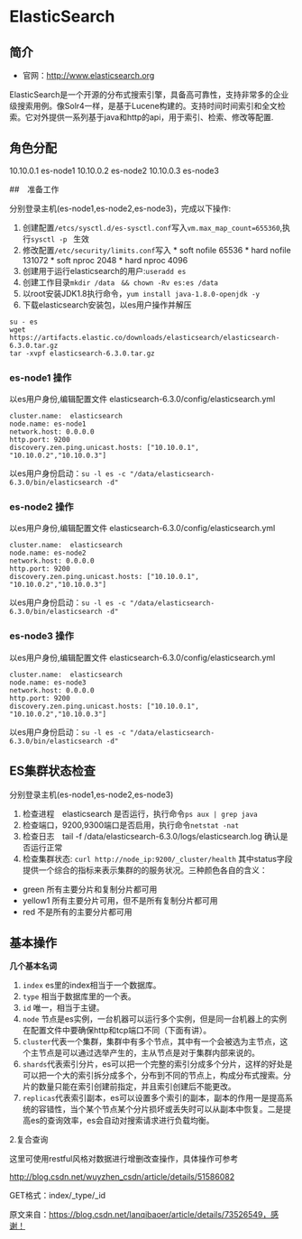 # ElasticSearch 

## 简介

* 官网：http://www.elasticsearch.org

ElasticSearch是一个开源的分布式搜索引擎，具备高可靠性，支持非常多的企业级搜索用例。像Solr4一样，是基于Lucene构建的。支持时间时间索引和全文检索。它对外提供一系列基于java和http的api，用于索引、检索、修改等配置.

## 角色分配

10.10.0.1 es-node1
10.10.0.2 es-node2
10.10.0.3 es-node3

##　准备工作

分别登录主机(es-node1,es-node2,es-node3)，完成以下操作:　

1. 创建配置`/etcs/sysctl.d/es-sysctl.conf`写入`vm.max_map_count=655360`,执行`sysctl -p
` 生效
2. 修改配置`/etc/security/limits.conf`写入
\* soft nofile 65536
\* hard nofile 131072
\* soft nproc  2048
\* hard nproc  4096
3. 创建用于运行elasticsearch的用户:`useradd es`
4. 创建工作目录`mkdir /data　&& chown -Rv es:es /data`
5. 以root安装JDK1.8执行命令，`yum install java-1.8.0-openjdk -y`
6. 下载elasticsearch安装包，以es用户操作并解压
```
su - es
wget https://artifacts.elastic.co/downloads/elasticsearch/elasticsearch-6.3.0.tar.gz
tar -xvpf elasticsearch-6.3.0.tar.gz 
```
### es-node1 操作 

以es用户身份,编辑配置文件 elasticsearch-6.3.0/config/elasticsearch.yml

```
cluster.name:  elasticsearch
node.name: es-node1 
network.host: 0.0.0.0
http.port: 9200
discovery.zen.ping.unicast.hosts: ["10.10.0.1", "10.10.0.2","10.10.0.3"]
```
以es用户身份启动：`su -l es -c "/data/elasticsearch-6.3.0/bin/elasticsearch -d"`                                                                                                       

### es-node2 操作 

以es用户身份,编辑配置文件 elasticsearch-6.3.0/config/elasticsearch.yml

```
cluster.name:  elasticsearch
node.name: es-node2 
network.host: 0.0.0.0
http.port: 9200
discovery.zen.ping.unicast.hosts: ["10.10.0.1", "10.10.0.2","10.10.0.3"]
```
以es用户身份启动：`su -l es -c "/data/elasticsearch-6.3.0/bin/elasticsearch -d"`                                                                                                       

### es-node3 操作 

以es用户身份,编辑配置文件 elasticsearch-6.3.0/config/elasticsearch.yml

```
cluster.name:  elasticsearch
node.name: es-node3 
network.host: 0.0.0.0
http.port: 9200
discovery.zen.ping.unicast.hosts: ["10.10.0.1", "10.10.0.2","10.10.0.3"]
```
以es用户身份启动：`su -l es -c "/data/elasticsearch-6.3.0/bin/elasticsearch -d"`                                                                                                       

##  ES集群状态检查  

分别登录主机(es-node1,es-node2,es-node3)

1. 检查进程　elasticsearch 是否运行，执行命令`ps aux | grep java`　
2. 检查端口，9200,9300端口是否启用，执行命令`netstat -nat`
3. 检查日志　tail -f /data/elasticsearch-6.3.0/logs/elasticsearch.log 确认是否运行正常
4. 检查集群状态: `curl http://node_ip:9200/_cluster/health` 其中status字段提供一个综合的指标来表示集群的的服务状况。三种颜色各自的含义：
* green	    所有主要分片和复制分片都可用
* yellow1   所有主要分片可用，但不是所有复制分片都可用
* red	    不是所有的主要分片都可用

## 基本操作

**几个基本名词**
1. `index` es里的index相当于一个数据库。 
2. `type`  相当于数据库里的一个表。 
3. `id`    唯一，相当于主键。 
4. `node`  节点是es实例，一台机器可以运行多个实例，但是同一台机器上的实例在配置文件中要确保http和tcp端口不同（下面有讲）。 
5. `cluster`代表一个集群，集群中有多个节点，其中有一个会被选为主节点，这个主节点是可以通过选举产生的，主从节点是对于集群内部来说的。 
6. `shards`代表索引分片，es可以把一个完整的索引分成多个分片，这样的好处是可以把一个大的索引拆分成多个，分布到不同的节点上，构成分布式搜索。分片的数量只能在索引创建前指定，并且索引创建后不能更改。 
7. `replicas`代表索引副本，es可以设置多个索引的副本，副本的作用一是提高系统的容错性，当个某个节点某个分片损坏或丢失时可以从副本中恢复。二是提高es的查询效率，es会自动对搜索请求进行负载均衡。


2.复合查询

这里可使用restful风格对数据进行增删改查操作，具体操作可参考 

http://blog.csdn.net/wuyzhen_csdn/article/details/51586082

GET格式：index/_type/_id

原文来自：https://blog.csdn.net/lanqibaoer/article/details/73526549，感谢！




